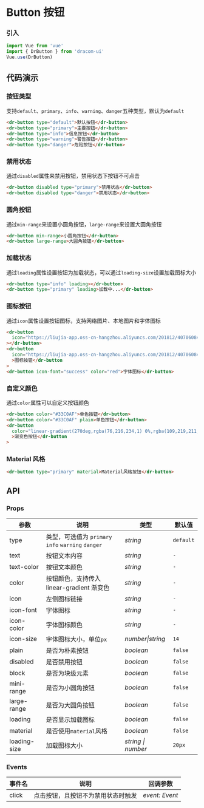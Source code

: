 # Button 按钮

### 引入

```js
import Vue from 'vue'
import { DrButton } from 'dracom-ui'
Vue.use(DrButton)
```

## 代码演示

### 按钮类型

支持`default`、`primary`、`info`、`warning`、`danger`五种类型，默认为`default`

```html
<dr-button type="default">默认按钮</dr-button>
<dr-button type="primary">主要按钮</dr-button>
<dr-button type="info">信息按钮</dr-button>
<dr-button type="warning">警告按钮</dr-button>
<dr-button type="danger">危险按钮</dr-button>
```

### 禁用状态

通过`disabled`属性来禁用按钮，禁用状态下按钮不可点击

```html
<dr-button disabled type="primary">禁用状态</dr-button>
<dr-button disabled type="danger">禁用状态</dr-button>
```

### 圆角按钮

通过`min-range`来设置小圆角按钮，`large-range`来设置大圆角按钮

```html
<dr-button min-range>小圆角按钮</dr-button>
<dr-button large-range>大圆角按钮</dr-button>
```

### 加载状态

通过`loading`属性设置按钮为加载状态，可以通过`loading-size`设置加载图标大小

```html
<dr-button type="info" loading></dr-button>
<dr-button type="primary" loading>加载中...</dr-button>
```

### 图标按钮

通过`icon`属性设置按钮图标，支持网络图片、本地图片和字体图标

```html
<dr-button
  icon="https://liujia-app.oss-cn-hangzhou.aliyuncs.com/201812/407060844277714944.png"
></dr-button>
<dr-button
  icon="https://liujia-app.oss-cn-hangzhou.aliyuncs.com/201812/407060844277714944.png"
  >图标按钮</dr-button
>
<dr-button icon-font="success" color="red">字体图标</dr-button>
```

### 自定义颜色

通过`color`属性可以自定义按钮颜色

```html
<dr-button color="#33C0AF">单色按钮</dr-button>
<dr-button color="#33C0AF" plain>单色按钮</dr-button>
<dr-button
  color="linear-gradient(270deg,rgba(76,216,234,1) 0%,rgba(109,219,211,1) 100%)"
  >渐变色按钮</dr-button
>
```

### Material 风格

```html
<dr-button type="primary" material>Material风格按钮</dr-button>
```

## API

### Props

| 参数         | 说明                                               | 类型               | 默认值    |
| ------------ | -------------------------------------------------- | ------------------ | --------- |
| type         | 类型，可选值为 `primary` `info` `warning` `danger` | _string_           | `default` |
| text         | 按钮文本内容                                       | _string_           | `-`       |
| text-color   | 按钮文本颜色                                       | _string_           | `-`       |
| color        | 按钮颜色，支持传入 linear-gradient 渐变色          | _string_           | `-`       |
| icon         | 左侧图标链接                                       | _string_           | `-`       |
| icon-font    | 字体图标                                           | _string_           | `-`       |
| icon-color   | 字体图标颜色                                       | _string_           | `-`       |
| icon-size    | 字体图标大小，单位`px`                             | _number\|string_   | `14`      |
| plain        | 是否为朴素按钮                                     | _boolean_          | `false`   |
| disabled     | 是否禁用按钮                                       | _boolean_          | `false`   |
| block        | 是否为块级元素                                     | _boolean_          | `false`   |
| mini-range   | 是否为小圆角按钮                                   | _boolean_          | `false`   |
| large-range  | 是否为大圆角按钮                                   | _boolean_          | `false`   |
| loading      | 是否显示加载图标                                   | _boolean_          | `false`   |
| material     | 是否使用`material`风格                             | _boolean_          | `false`   |
| loading-size | 加载图标大小                                       | _string \| number_ | `20px`    |

### Events

| 事件名 | 说明                               | 回调参数       |
| ------ | ---------------------------------- | -------------- |
| click  | 点击按钮，且按钮不为禁用状态时触发 | _event: Event_ |
